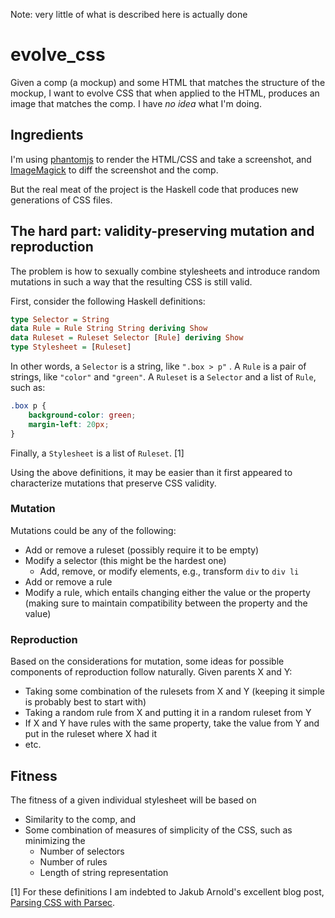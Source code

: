 Note: very little of what is described here is actually done

evolve_css
==========

Given a comp (a mockup) and some HTML that matches the structure of the mockup, I want to evolve CSS that when applied to the HTML, produces an image that matches the comp. I have _no idea_ what I'm doing.

## Ingredients

I'm using [phantomjs](http://phantomjs.org/) to render the HTML/CSS and take a screenshot, and [ImageMagick](http://www.imagemagick.org/) to diff the screenshot and the comp.

But the real meat of the project is the Haskell code that produces new generations of CSS files.

## The hard part: validity-preserving mutation and reproduction

The problem is how to sexually combine stylesheets and introduce random mutations in such a way that the resulting CSS is still valid.

First, consider the following Haskell definitions:

```haskell
type Selector = String
data Rule = Rule String String deriving Show
data Ruleset = Ruleset Selector [Rule] deriving Show
type Stylesheet = [Ruleset]
```

In other words, a `Selector` is a string, like `".box > p"` . A `Rule` is a pair of strings, like `"color"` and `"green"`. A `Ruleset` is a `Selector` and a list of `Rule`, such as:

```css
.box p {
    background-color: green;
    margin-left: 20px;
}
```

Finally, a `Stylesheet` is a list of `Ruleset`. [1]

Using the above definitions, it may be easier than it first appeared to characterize mutations that preserve CSS validity. 

### Mutation

Mutations could be any of the following:

* Add or remove a ruleset (possibly require it to be empty)
* Modify a selector (this might be the hardest one)
  * Add, remove, or modify elements, e.g., transform `div` to `div li`
* Add or remove a rule
* Modify a rule, which entails changing either the value or the property (making sure to maintain compatibility between the property and the value)

### Reproduction

Based on the considerations for mutation, some ideas for possible components of reproduction follow naturally. Given parents X and Y:

* Taking some combination of the rulesets from X and Y (keeping it simple is probably best to start with)
* Taking a random rule from X and putting it in a random ruleset from Y
* If X and Y have rules with the same property, take the value from Y and put in the ruleset where X had it
* etc.

## Fitness

The fitness of a given individual stylesheet will be based on

* Similarity to the comp, and 
* Some combination of measures of simplicity of the CSS, such as minimizing the
  * Number of selectors
  * Number of rules
  * Length of string representation


[1] For these definitions I am indebted to Jakub Arnold's excellent blog post, [Parsing CSS with Parsec](http://blog.jakubarnold.cz/2014/08/10/parsing-css-with-parsec.html).
